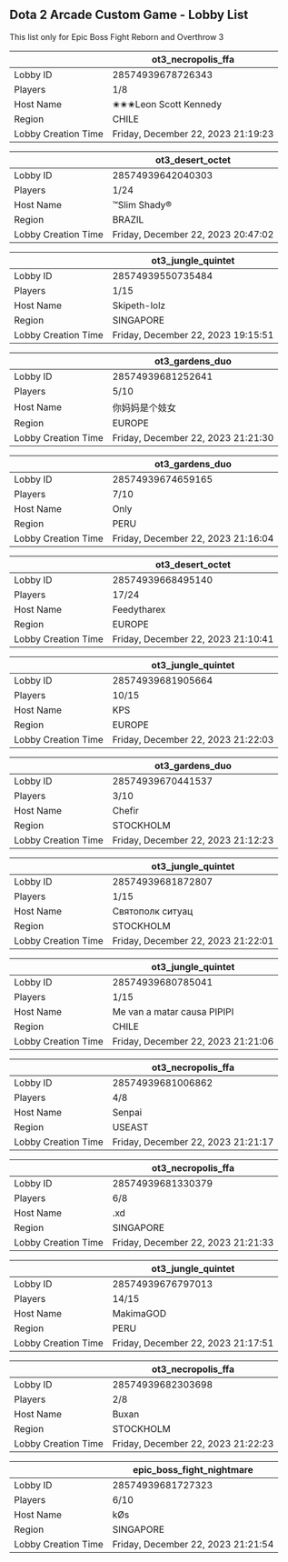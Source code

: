 ## Dota 2 Arcade Custom Game - Lobby List

This list only for Epic Boss Fight Reborn and Overthrow 3

|  | ot3_necropolis_ffa |
| ------ | ------ |
| Lobby ID | 28574939678726343 |
| Players | 1/8 |
| Host Name | ✬✬✬Leon Scott Kennedy |
| Region | CHILE |
| Lobby Creation Time | Friday, December 22, 2023 21:19:23 |


|  | ot3_desert_octet |
| ------ | ------ |
| Lobby ID | 28574939642040303 |
| Players | 1/24 |
| Host Name | ™Slim Shady® |
| Region | BRAZIL |
| Lobby Creation Time | Friday, December 22, 2023 20:47:02 |


|  | ot3_jungle_quintet |
| ------ | ------ |
| Lobby ID | 28574939550735484 |
| Players | 1/15 |
| Host Name | Skipeth-lolz |
| Region | SINGAPORE |
| Lobby Creation Time | Friday, December 22, 2023 19:15:51 |


|  | ot3_gardens_duo |
| ------ | ------ |
| Lobby ID | 28574939681252641 |
| Players | 5/10 |
| Host Name | 你妈妈是个妓女 |
| Region | EUROPE |
| Lobby Creation Time | Friday, December 22, 2023 21:21:30 |


|  | ot3_gardens_duo |
| ------ | ------ |
| Lobby ID | 28574939674659165 |
| Players | 7/10 |
| Host Name | Only |
| Region | PERU |
| Lobby Creation Time | Friday, December 22, 2023 21:16:04 |


|  | ot3_desert_octet |
| ------ | ------ |
| Lobby ID | 28574939668495140 |
| Players | 17/24 |
| Host Name | Feedytharex |
| Region | EUROPE |
| Lobby Creation Time | Friday, December 22, 2023 21:10:41 |


|  | ot3_jungle_quintet |
| ------ | ------ |
| Lobby ID | 28574939681905664 |
| Players | 10/15 |
| Host Name | KPS |
| Region | EUROPE |
| Lobby Creation Time | Friday, December 22, 2023 21:22:03 |


|  | ot3_gardens_duo |
| ------ | ------ |
| Lobby ID | 28574939670441537 |
| Players | 3/10 |
| Host Name | Chefir |
| Region | STOCKHOLM |
| Lobby Creation Time | Friday, December 22, 2023 21:12:23 |


|  | ot3_jungle_quintet |
| ------ | ------ |
| Lobby ID | 28574939681872807 |
| Players | 1/15 |
| Host Name | Святополк ситуац |
| Region | STOCKHOLM |
| Lobby Creation Time | Friday, December 22, 2023 21:22:01 |


|  | ot3_jungle_quintet |
| ------ | ------ |
| Lobby ID | 28574939680785041 |
| Players | 1/15 |
| Host Name | Me van a matar causa PIPIPI |
| Region | CHILE |
| Lobby Creation Time | Friday, December 22, 2023 21:21:06 |


|  | ot3_necropolis_ffa |
| ------ | ------ |
| Lobby ID | 28574939681006862 |
| Players | 4/8 |
| Host Name | Senpai |
| Region | USEAST |
| Lobby Creation Time | Friday, December 22, 2023 21:21:17 |


|  | ot3_necropolis_ffa |
| ------ | ------ |
| Lobby ID | 28574939681330379 |
| Players | 6/8 |
| Host Name | .xd |
| Region | SINGAPORE |
| Lobby Creation Time | Friday, December 22, 2023 21:21:33 |


|  | ot3_jungle_quintet |
| ------ | ------ |
| Lobby ID | 28574939676797013 |
| Players | 14/15 |
| Host Name | MakimaGOD |
| Region | PERU |
| Lobby Creation Time | Friday, December 22, 2023 21:17:51 |


|  | ot3_necropolis_ffa |
| ------ | ------ |
| Lobby ID | 28574939682303698 |
| Players | 2/8 |
| Host Name | Buxan |
| Region | STOCKHOLM |
| Lobby Creation Time | Friday, December 22, 2023 21:22:23 |


|  | epic_boss_fight_nightmare |
| ------ | ------ |
| Lobby ID | 28574939681727323 |
| Players | 6/10 |
| Host Name | kØs |
| Region | SINGAPORE |
| Lobby Creation Time | Friday, December 22, 2023 21:21:54 |


